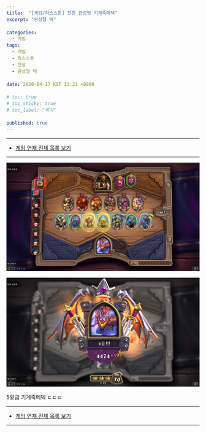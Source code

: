 ```yaml
---
title:  "[게임/하스스톤] 전장 완성형 기계죽메덱"
excerpt: "완성형 덱"

categories:
  - 게임
tags:
  - 게임
  - 하스스톤
  - 전장
  - 완성형 덱

date: 2020-04-17 KST 13:21 +0900

# toc: true
# toc_sticky: true
# toc_label: "목차"

published: true
---
```


- - -

 - [게임 연재 전체 목록 보기](/games)

- - -

![](/assets/images/posts/games/hs/bg-perfect-mech1.png)

![](/assets/images/posts/games/hs/bg-perfect-mech2.png)

5황금 기계죽메덱 ㄷㄷㄷ

- - -

 - [게임 연재 전체 목록 보기](/games)

- - -